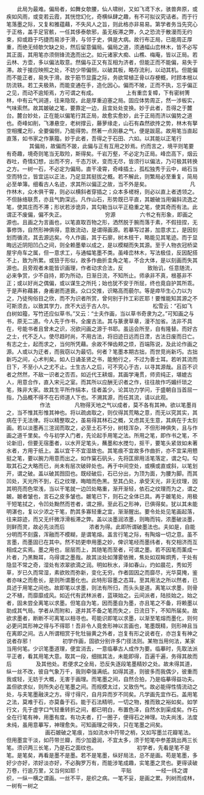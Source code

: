 <!-- { "loadSidebar": true } -->
　　此局为最难。偏局者，如舞女欹腰，仙人啸树，又如飞鸢下水，骇兽奔原，或疾如风雨，或变若云霞，其恍惚幻化，奇横纵肆之趣，有不可拟议究诘者。而于行笔落墨之际，又复和雅蕴藉，不失风人之旨，则此格亦非易易。第学者务当先究心于正格，盖手足官骸，一任其侈泰欹邪，虽无板滞之弊，久之恐流于散漫而无约束，抑或趋于巧捷而易涉于滑，与邻于史，俱是大病。故行布正局，已能周正厚重，而绝无倾欹欠缺之处，然后留意偏局。偏局之道，须通幅山峦林木，皆不必写其正面，其用笔亦须侧锋流逸而出之。如元诸家大痴、山樵、梅庵，皆以正局。若云林、方壶，多以偏法取意。然偏与正又有互相为济者，但能正而不能偏，易失于滞。故于接应映照之处，不妨少带偏侧，以破其板，略存流利，以动其机。但能偏而不能正者，易失于滑。故于筋节显露之际，务欲常植正骨以存梗概，时顾本根以防流轶。若工夫极熟，而能变通在手，造化因心。偏而不陂，正而不执，忘乎偏正之见，而动不逾矩焉，方可谓之有成。
　　　
　　上有重峦复幛，下有密树箐林，中有云气涧道，往来隐现，此是厚重迫塞之局。固应体势周正，然一涉板实，气味索然。故其皴破之笔，要靠定一边，且宜处处变换。妙于此者，吾得之于麓台。麓台妙处，正在能以偏笔行其正局，故愈实愈妙，此于正局而济以偏势之道也。奇峰如削，飞瀑悬空，老树撑云，藤萝缘走，山石有森然欲抟之势，林木有拏空相攫之形，全要偏侧，乃能得势。然著一点刚暴之气，便是跋扈。故用笔当直起直落，如书家之作篆籀。妙于此者，吾得之于石田、六如。以其能以正笔行
　　
　　其偏局，故偏而不跛，此偏与正有互用之妙焉。约而言之，境平则笔要有奇趣，境奇则笔当无取险，斯得矣。千岩万壑，不必定为正局。峰峦高下，烟云吞吐，奇情幻想，出而不穷，千态万状，变而无尽，皆须行以偏法，乃可极其转换之方。一树一石，不必定为偏局。直干凌霄，奇峰插土，孤松独秀于云中，峭石当空而特立，皆宜运以正法，乃足显其挺拔之概。若不解此，则繁局必至重复，简局必至单簿。细看古人名迹，求其所以偏正之故，当不外是矣。
　　　
　　　　凡作林木，众木俱干霄，则必以横斜者穿插之；众本多槎枒，则必以直上者透领之。不但脉络联贯，亦且气韵深远。凡作山石，形势既已平直，其皴破当用偏斜流逸之笔，使其庄而不滞；形状若涉诡异，其勾勒当以平正稳重之笔，使其奇而有法。此谓正不废偏，偏不失正。
　　　
　　　　穷源
　　
　　六书之有形象，即画之源也。且画之为言画也，以笔直取百物之形，洒然脱于腕而落于素，不假扭捏，无事修饰，自然形神俱得，意致流动，是谓得画源。若摹写过甚，加意求工，是因刻划而循流，其去源远矣。今人作画，其于石廓，树木枝干，略能见其笔迹。而于显晦远近阴阳凹凸之间，则全赖墨晕以成之，是以模糊而失其源。至于人物衣冠桥梁屋宇舟车之属，但一意求工，与通幅笔墨不类。虽峰峦林木，写法极佳，反因配搭不上，致为所累。或狃于形似，故多作曲折圭角之笔，不合大体，是以刻画而失其源也。且旁观者未能皆识画理，作者动求合法，反
　　
　　致贻讥，任意随流，必来争赏，少不自持，即为所动，日渐日流，不知所止。师承非不真，根基非不正；或以好尚之偶偏，或以谋生之所托；始也犹不安于所屈，终也竟自护其所乖。于是声称藉甚，身甫谢而道衰。众口交推，识略高而藐尔。等是瘁毕生心力以为之，乃徒徇俗目之欣，而不为识者所赏，曾何别于抃工彩匠耶！要惟能知其源之不可斯须去，以致其学力，庶不大远于古人尔。
　　　
　　　　松雪云：“石如飞白树如籀，写竹还应似草书。”又云：“士夫作画，当以草书奇隶为之。”可知画之与书，原无二道。今人先于作书，全废古法。其与篆隶草章，漫不加省。法非不具在，号能书者且曾未之识，况欲问画之源于书耶。虽运会所至，自有隆替。而好古之士，代不乏人。使尽趋时尚，不用古法，将旧迹日远而日湮，古法日废而日亡。有志之士，起而求之，当何所凭藉。余故不惮齿颊之烦，百端陈说，及此论作画之源。人或以为迂者，而我窃以为最切。何者？笔墨本期古拙，而世竞尚新巧。古拙新巧之间，心术判矣。如人日诵圣贤之书，能勉行之，不过为善士耳。若听其流而日下，不至小人之尤不止。士生古人之后，可不究心于古，以寻其源哉。且百不识者之然然，不敌一识者之否否。如近代王耕烟，其画学淹贯，师资纯正，堪媲古人，用意合作，直入宋元之室。而其所以应酬无识者之作，往往故作巧媚纤琐之笔，殊非大家。故其生平所作绢本，佳者盖少。论其功力学问，于盛朝自当首屈一指，乃品概不得不在石师道人下也。不溯其源，而任其流，请以此观。
　　
　　　　作法
　　
　　凡物得天地之气以成者，莫不各有其神。欲以笔墨肖之，当不惟其形惟其神也。将以疏卤取之，则仅得其荒略之意，而无以究其实，其病在于无法律。将以精整取之，虽易得其林石之概，又虑其无生意，其病在于太刻画。若以淡墨再三渲润而取之，必至土石不分，树枝浑杂，不但形神俱失，且与作画之道千里矣。今与初学入门者，先论起手用笔之法。所用之笔，即作书之笔，不论新旧，但要无宿墨者，以水开足笔头，蘸墨和水搅匀，抠干，要笔头紧敛如未著水者，方用于纸上。盖以宜干不宜湿故也。其笔痕不宜故多作曲折，亦不宜呆用戆挺之笔，要以腕力用意而出之。如作窠石矾头，先将匡廓用活笔落定，谓之勾。勾取其石之大略而已，尚未有层次破碎处也。再于中间空处，或横或直或斜，以笔划开，谓之破。盖以破其囫囵也。既经破后，石已分出，为顶为面，为腰为脚。而其凹处，天光所不到，石之纹理，晦暗而色黑。至其凸处，承受天光，非无纹理，因其明亮而色常浅，当以干笔就一边凹处略重，渐开渐轻，依石之纹理而为之，谓之皴。皴者皱也，言石之皮多皱也。皴笔已下，则石之全体已具。再于皴笔处，用极干短笔拭之，令凹处黝然而苍者，谓之擦。至此石之形神，已俱得矣。犹以其未能明湛也，复以少浓之干笔，酌其多寡轻重之宜，渐渐醒出。要令处处见笔画起落，往来踪迹，而又无纤微浮滑板滞之弊。盖以淡墨润浓墨，则晦而钝，浓墨破淡墨，则鲜而灵，故必先淡而后
　　
　　浓者为得。此即所谓破墨法也。夫如是，自能分明而不刻露，浑融而不模糊，是谓笔熔。盖言行笔之际，有陶熔一切之意。虽不言墨，而墨固已在其中。然不妨更申用墨之妙，俾识笔经而墨纬者，有交相济而互相成之实焉。墨之用也，层层而上，其随笔而至者，可谓之墨。若不因笔而薰成一片者，乃黑黝耳，乌得谓之墨哉。故其淡处如薄雾依微，焦处如双眸炯秀，干处有隐显不常之奇，湿处有浓翠欲滴之润。明如秋水，泽如春山，灼如晨花，秀如芳草，岁已久而常湿，素欲败而弥新，变化无穷。作者固因之而靡尽，光华莫掩，鉴者亦味之而愈长，是则所谓墨化也。此特形容墨之态耳。至其用法之所以然者，已具述于用笔之间也。故即笔以求墨，则法有所归，而头头是道。离笔以求墨，则骨之不植，而靡靡成风。如近代有武林派者，蓝瑛始之。云间派者，陆掞始之。始之者，固未尝全离笔以求墨。但笔自为笔，因而墨自为墨，亦且笔之不备，将赖墨以助成其气局。学者从而附和，遂并其不备之笔而失之，日流日下，不知所届矣。故欲求墨者，断断不可离笔以相寻也。苟能识即笔以求墨，以渐至笔熔而墨化，则何必更问其形神之得与不得耶！吾非令人竟舍形神以言画也，笔墨既精，则形神且当在离即之间。古人所谓相赏于牝牡骊黄之外者，岂复有形之说者在，亦岂复有神之说者存邪！
　　　
　　初学作画，固欲分别许多门径法则。某物当用何法，某家当用何笔。少识笔墨道理，便宜消去，一意临摹古人成作为要。临摹时，先取法派平正者，看其用笔大意。取其一段，细揣其法，未能即得，百遍千遍，务得其故而后
　　
　　及其他处。若便求之全局，恐反失逐段笔墨精妙之处。故未得其道，纵一丝不改，彼自气象万千，我则牵强满纸。如得其道，则彼多而我偶少，彼重而我或轻，无妨于大概，无害于画理。而笔墨之间，自然合拍，乃是临摹得益功夫。盖但欲求似，则所失必在笔墨之间。而规模太过，又致伤气。故必能得性情流动之处，与夫笔墨融浃之方。得寸得尺，自月异而岁不同矣。凡学画先宜作石。盖用笔之法，莫难于石，亦莫备于石。能于石法精明，一切之物，推而致之裕如矣。如学行文，先于虚字口气轻重转折之间，都已明白，布置色泽，自然水到渠成矣。作石全在行笔有神，用墨有度。有功夫者，打一圈子，便得石之神理。功夫尚浅，法度未纯，虽用意摹写，神理愈失。可知画理之得失，只在笔墨之间矣。
　　　
　　　　画石皴破之笔痕，当如流水中荇带之梢，又如写墨兰花瓣笔法。但用墨宜干淡，如荇带兰瓣，而少加遒润，不宜太多，须于短笔中参差跳出两三长笔。须识两三长笔，乃是石之面纹也。
　　　
　　　　初学者，先看是笔不是笔。是笔矣，再看是墨不是墨。若不是笔墨，纵好局法，总不是画。苟是笔墨，多好少亦好，浓好淡亦好，不必胸罗万有，而能涉笔成趣，实笔墨之灵也。更得读破万卷，行逾万里，又当何如耶！
　　　
　　　　平贴
　　
　　一经一纬之谓织，一纵一横之谓画。一丝不平，是织之病。一笔不妥，是画之累。列树而成林，一树有一树之
　　
